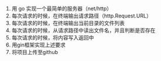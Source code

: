 1. 用 go 实现一个最简单的服务器（net/http）
2. 每次请求的时候，在终端输出请求路径（http.Request.URL）
3. 每次请求的时候，在终端输出当前目录的文件列表
4. 每次请求的时候，从请求路径中读出文件名，并且判断是否存在
5. 每次请求的时候，将内容写入返回中
6. 用gin框架实现上述要求
7. 将项目上传至github

